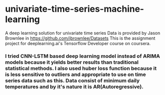 # univariate-time-series-machine-learning
A deep learning solution for univariate time series
Data is provided by Jason Brownlee in https://github.com/jbrownlee/Datasets
This is the assignment project for deeplearning.ai's Tensorflow Developer course on coursera.

### I tried CNN-LSTM based deep learning model instead of ARIMA models because it yields better results than traditional statistical methods. I also used huber loss function because it is less sensitive to outliers and appropriate to use on time series data such as this. Data consist of minimum daily temperatures and by it's nature it is AR(Autoregressive).

